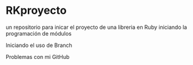 RKproyecto
==========

un repositorio para inicar el proyecto de una libreria en Ruby
iniciando la programación de módulos

Iniciando el uso de Branch

Problemas con mi GitHub
